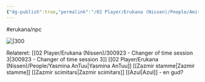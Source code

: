 ```yaml
---
{"dg-publish":true,"permalink":"/02 Player/Erukana (Nissen)/People/Amit AnTuu/"}
---
```


#erukana/npc 

![|300](https://cdn.discordapp.com/attachments/992033334353989702/1157644530552672386/Amit_AnTuu.png?ex=65195bfc&is=65180a7c&hm=d8f0056f24925ea49a77998d67ce64e9082ae5811d8b7e8ebea7a2cfca7fe616&)


Relateret:
[[02 Player/Erukana (Nissen)/300923 - Changer of time session 3\|300923 - Changer of time session 3]]
[[02 Player/Erukana (Nissen)/People/Yasmina AnTuu\|Yasmina AnTuu]]
[[Zazmir stamme\|Zazmir stamme]]
[[Zazmir scimitars\|Zazmir scimitars]]
[[Azul\|Azul]] - en gud?
